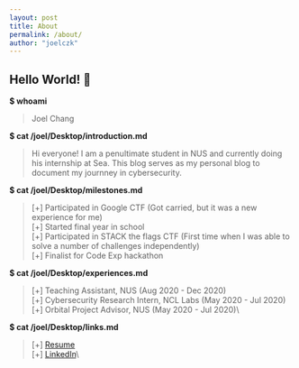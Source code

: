 ```yaml
---
layout: post
title: About
permalink: /about/
author: "joelczk"
---
```


## Hello World! 👋

**$ whoami**

> Joel Chang

**$ cat /joel/Desktop/introduction.md**

> Hi everyone! I am a penultimate student in NUS and currently doing his internship at Sea. This blog serves as my personal blog to document my journney in cybersecurity.

**$ cat /joel/Desktop/milestones.md**

> [+] Participated in Google CTF (Got carried, but it was a new experience for me)\
> [+] Started final year in school\
> [+] Participated in STACK the flags CTF (First time when I was able to solve a number of challenges independently)\
> [+] Finalist for Code Exp hackathon


**$ cat /joel/Desktop/experiences.md**

> [+] Teaching Assistant, NUS (Aug 2020 - Dec 2020)\
> [+] Cybersecurity Research Intern, NCL Labs (May 2020 - Jul 2020)\
> [+] Orbital Project Advisor, NUS (May 2020 - Jul 2020)\


**$ cat /joel/Desktop/links.md**

> [+] [Resume](https://github.com/joelczk/Awesome-CV/blob/master/joel_resume.pdf)\
> [+] [LinkedIn](https://sg.linkedin.com/in/joel-chang-1a034a188)\